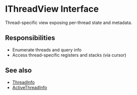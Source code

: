 # IThreadView Interface

Thread-specific view exposing per-thread state and metadata.

## Responsibilities
- Enumerate threads and query info
- Access thread-specific registers and stacks (via cursor)

## See also
- [ThreadInfo](struct-ThreadInfo.md)
- [ActiveThreadInfo](struct-ActiveThreadInfo.md)
